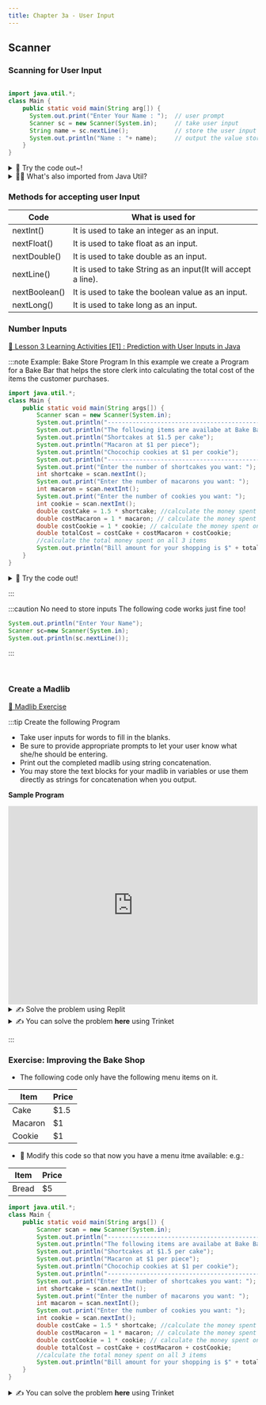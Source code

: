 ```yaml
---
title: Chapter 3a - User Input
---
```


## Scanner

### Scanning for User Input

```java

import java.util.*;
class Main {
    public static void main(String arg[]) {
      System.out.print("Enter Your Name : ");  // user prompt
      Scanner sc = new Scanner(System.in);     // take user input
      String name = sc.nextLine();             // store the user input in the name variable
      System.out.println("Name : "+ name);     // output the value stored in name
    }
}

```

<details>
<summary>
🧪 Try the code out~! 
</summary>
<iframe src="https://trinket.io/embed/java/5b1603aee0" width="100%" height="600" frameborder="0" marginwidth="0" marginheight="0" allowfullscreen></iframe>

</details>

<details>
<summary>
🙋‍♀️ What's also imported from Java Util?
</summary>
Here is a list of al the things we are importing when we write:

```java
import java.util.*
```

https://docs.oracle.com/javase/8/docs/api/java/util/package-summary.html

</details>

### Methods for accepting user Input


| Code          | What is used for                                              |
| ------------- | ------------------------------------------------------------- |
| nextInt()     | It is used to take an integer as an input.                    |
| nextFloat()   | It is used to take float as an input.                         |
| nextDouble()  | It is used to take double as an input.                        |
| nextLine()    | It is used to take String as an input(It will accept a line). |
| nextBoolean() | It is used to take the boolean value as an input.             |
| nextLong()    | It is used to take long as an input.                          |

### Number Inputs

[👀 Lesson 3 Learning Activities [E1] : Prediction with User Inputs in Java](https://learn2codelive.com/courses/107/pages/lesson-3-learning-activities-e1-prediction-with-user-inputs-in-java?module_item_id=9075)

:::note Example: Bake Store Program
In this example we create a Program for a Bake Bar that helps the store clerk
into calculating the total cost of the items the customer purchases.
```java
import java.util.*;
class Main {
    public static void main(String args[]) {
        Scanner scan = new Scanner(System.in);
        System.out.println("------------------------------------------------");
        System.out.println("The following items are availabe at Bake Bar: ");
        System.out.println("Shortcakes at $1.5 per cake");
        System.out.println("Macaron at $1 per piece");
        System.out.println("Chocochip cookies at $1 per cookie");
        System.out.println("-------------------------------------------------");
        System.out.print("Enter the number of shortcakes you want: ");
        int shortcake = scan.nextInt();
        System.out.print("Enter the number of macarons you want: ");
        int macaron = scan.nextInt();
        System.out.print("Enter the number of cookies you want: ");
        int cookie = scan.nextInt();
        double costCake = 1.5 * shortcake; //calculate the money spent on shortcake
        double costMacaron = 1 * macaron; // calculate the money spent on macarons
        double costCookie = 1 * cookie; // calculate the money spent on cookies
        double totalCost = costCake + costMacaron + costCookie;
        //calculate the total money spent on all 3 items
        System.out.println("Bill amount for your shopping is $" + totalCost);
    }
}
```

<details>
<summary>
🧪 Try the code out! 
</summary>
<iframe src="https://trinket.io/embed/java/7646d28f5c" width="100%" height="600" frameborder="0" marginwidth="0" marginheight="0" allowfullscreen></iframe>

</details>

:::


:::caution No need to store inputs
The following code works just fine too!
```java
System.out.println("Enter Your Name");
Scanner sc=new Scanner(System.in);
System.out.println(sc.nextLine());
```
:::


<br/>

### Create a Madlib

[👀 Madlib Exercise ](https://learn2codelive.com/courses/107/pages/lesson-3-learning-activities-r-practice-activity-2-madlib?module_item_id=9078)

:::tip Create the following Program
 
 - Take user inputs for words to fill in the blanks. 
 - Be sure to provide appropriate prompts to let your user know what she/he should be entering. 
 - Print out the completed madlib using string concatenation. 
 - You may store the text blocks for your madlib in variables or use them directly as strings for concatenation when you output. 

**Sample Program**

<iframe src="https://trinket.io/embed/java/81d66c8055?outputOnly=true&start=result" width="100%" height="400" frameborder="0" marginwidth="0" marginheight="0" allowfullscreen></iframe>

<details>
<summary>
✍ Solve the problem using Replit
</summary>
<a href="https://replit.com/@NeneWang/EmptyJavaCanvas#Main.java" >Feel free to use Repl, you can fork from this empty canvas in Repl.it</a>

</details>

<details>
<summary>
✍  You can solve the problem <b>here</b> using Trinket
</summary>


**Steps**
1. [ ] Complete The following code so that it scans for the **noun** and prints the **noun entered**.
2. [ ] Complete the code so that it also asks for the **adverb**. Feel free to uncomment **line 13**
3. [ ] Complete the code so that it also ask the **verb**. Feel free to uncomment **line 14**
4. [ ] Scan and print the **adjective**. Feel free to uncomment **line 15**

<iframe src="https://trinket.io/embed/java/e12496b61e" width="100%" height="600" frameborder="0" marginwidth="0" marginheight="0" allowfullscreen></iframe>

</details>


:::


### Exercise: Improving the Bake Shop 

- The following code only have the following menu items on it.

| Item    | Price |
| ------- | ----- |
| Cake    | $1.5  |
| Macaron | $1    |
| Cookie  | $1    |

-  🔨 Modify this code so that now you have a menu itme available:
e.g.:

| Item  | Price |
| ----- | ----- |
| Bread | $5    |


```java
import java.util.*;
class Main {
    public static void main(String args[]) {
        Scanner scan = new Scanner(System.in);
        System.out.println("------------------------------------------------");
        System.out.println("The following items are availabe at Bake Bar: ");
        System.out.println("Shortcakes at $1.5 per cake");
        System.out.println("Macaron at $1 per piece");
        System.out.println("Chocochip cookies at $1 per cookie");
        System.out.println("-------------------------------------------------");
        System.out.print("Enter the number of shortcakes you want: ");
        int shortcake = scan.nextInt();
        System.out.print("Enter the number of macarons you want: ");
        int macaron = scan.nextInt();
        System.out.print("Enter the number of cookies you want: ");
        int cookie = scan.nextInt();
        double costCake = 1.5 * shortcake; //calculate the money spent on shortcake
        double costMacaron = 1 * macaron; // calculate the money spent on macarons
        double costCookie = 1 * cookie; // calculate the money spent on cookies
        double totalCost = costCake + costMacaron + costCookie;
        //calculate the total money spent on all 3 items
        System.out.println("Bill amount for your shopping is $" + totalCost);
    }
}
```


<details>
<summary>
✍  You can solve the problem <b>here</b> using Trinket
</summary>
<iframe src="https://trinket.io/embed/java/fb7a26acfd" width="100%" height="600" frameborder="0" marginwidth="0" marginheight="0" allowfullscreen></iframe>

</details>



